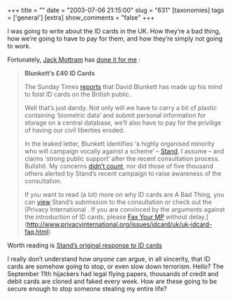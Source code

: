 +++
title = ""
date = "2003-07-06 21:15:00"
slug = "631"
[taxonomies]
tags = ['general']
[extra]
show_comments = "false"
+++

I was going to write about the ID cards in the UK. How they’re a bad thing, how we’re going to have to pay for them, and how they’re simply not going to work.

Fortunately, [Jack Mottram](http://www.submitresponse.co.uk) has [done it for me](http://www.submitresponse.co.uk/archives/blunketts_40_id_cards.php) :

> **Blunkett’s £40 ID Cards**
> 
> The Sunday Times [reports](http://www.timesonline.co.uk/printFriendly/0,,2-523-736390,00.html) that David Blunkett has made up his mind to foist ID cards on the British public.
> 
> Well that’s just dandy. Not only will we have to carry a bit of plastic containing ‘biometric data’ and submit personal information for storage on a central database, we’ll also have to pay for the privilige of having our civil liberties eroded.
> 
> In the leaked letter, Blunkett identifies ‘a highly organised minority who will campaign vocally against a scheme’ – [Stand](http://www.stand.org.uk), I assume – and claims ‘strong public support’ after the recent consultation process. Bullshit. My concerns [didn’t count](http://www.oblomovka.com/entries/2003/05/30#1054295940), nor did those of five thousand others alerted by Stand’s recent campaign to raise awareness of the consultation.
> 
> If you want to read (a lot) more on why ID cards are A Bad Thing, you can [view](http://stand.org.uk/IdCardResponse.html) Stand’s submission to the consultation or check out the [Privacy International <faq>. If you are convinced by the arguments against the introduction of ID cards, please [Fax Your MP](http://www.faxyourmp.com/) without delay.</faq>](http://www.privacyinternational.org/issues/idcard/uk/uk-idcard-faq.html)

Worth reading is [Stand’s original response to ID cards](http://stand.org.uk/IdCardResponse.html)

I really don’t understand how *anyone* can argue, in all sincerity, that ID cards are somehow going to stop, or even slow down terrorism. Hello? The September 11th hijackers had legal flying papers, thousands of credit and debit cards are cloned and faked every week. How are these going to be secure enough to stop someone stealing my entire life?
